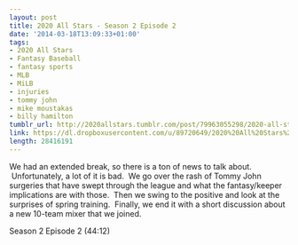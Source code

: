 ```yaml
---
layout: post
title: 2020 All Stars - Season 2 Episode 2
date: '2014-03-18T13:09:33+01:00'
tags:
- 2020 All Stars
- Fantasy Baseball
- fantasy sports
- MLB
- MiLB
- injuries
- tommy john
- mike moustakas
- billy hamilton
tumblr_url: http://2020allstars.tumblr.com/post/79963055298/2020-all-stars-season-2-episode-2
link: https://dl.dropboxusercontent.com/u/89720649/2020%20All%20Stars%20-%2020140318%20-%20Season%202%20Episode%202%20%2817%29%20-%20Final.mp3
length: 28416191
---
```

We had an extended break, so there is a ton of news to talk about.  Unfortunately, a lot of it is bad.  We go over the rash of Tommy John surgeries that have swept through the league and what the fantasy/keeper implications are with those.  Then we swing to the positive and look at the surprises of spring training.  Finally, we end it with a short discussion about a new 10-team mixer that we joined.

Season 2 Episode 2 (44:12)
